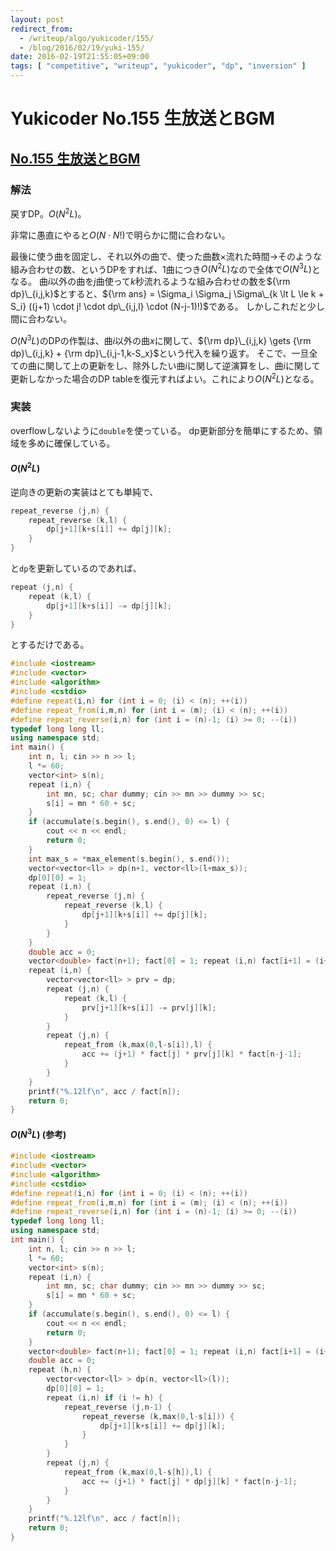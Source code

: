 ```yaml
---
layout: post
redirect_from:
  - /writeup/algo/yukicoder/155/
  - /blog/2016/02/19/yuki-155/
date: 2016-02-19T21:55:05+09:00
tags: [ "competitive", "writeup", "yukicoder", "dp", "inversion" ]
---
```


# Yukicoder No.155 生放送とBGM

## [No.155 生放送とBGM](http://yukicoder.me/problems/183)

### 解法

戻すDP。$O(N^2L)$。

非常に愚直にやると$O(N \cdot N!)$で明らかに間に合わない。

最後に使う曲を固定し、それ以外の曲で、使った曲数$\times$流れた時間$\to$そのような組み合わせの数、というDPをすれば、1曲につき$O(N^2L)$なので全体で$O(N^3L)$となる。
曲$i$以外の曲を$j$曲使って$k$秒流れるような組み合わせの数を${\rm dp}\_{i,j,k}$とすると、${\rm ans} = \Sigma_i \Sigma_j \Sigma\_{k \lt L \le k + S_i} ((j+1) \cdot j! \cdot dp\_{i,j,l} \cdot (N-j-1)!)$である。
しかしこれだと少し間に合わない。

$O(N^3L)$のDPの作製は、曲$i$以外の曲$x$に関して、${\rm dp}\_{i,j,k} \gets {\rm dp}\_{i,j,k} + {\rm dp}\_{i,j-1,k-S_x}$という代入を繰り返す。
そこで、一旦全ての曲に関して上の更新をし、除外したい曲$i$に関して逆演算をし、曲$i$に関して更新しなかった場合のDP tableを復元すればよい。これにより$O(N^2L)$となる。


### 実装

overflowしないように`double`を使っている。
dp更新部分を簡単にするため、領域を多めに確保している。

#### $O(N^2L)$

逆向きの更新の実装はとても単純で、

``` c++
repeat_reverse (j,n) {
    repeat_reverse (k,l) {
        dp[j+1][k+s[i]] += dp[j][k];
    }
}
```

と`dp`を更新しているのであれば、

``` c++
repeat (j,n) {
    repeat (k,l) {
        dp[j+1][k+s[i]] -= dp[j][k];
    }
}
```

とするだけである。

``` c++
#include <iostream>
#include <vector>
#include <algorithm>
#include <cstdio>
#define repeat(i,n) for (int i = 0; (i) < (n); ++(i))
#define repeat_from(i,m,n) for (int i = (m); (i) < (n); ++(i))
#define repeat_reverse(i,n) for (int i = (n)-1; (i) >= 0; --(i))
typedef long long ll;
using namespace std;
int main() {
    int n, l; cin >> n >> l;
    l *= 60;
    vector<int> s(n);
    repeat (i,n) {
        int mn, sc; char dummy; cin >> mn >> dummy >> sc;
        s[i] = mn * 60 + sc;
    }
    if (accumulate(s.begin(), s.end(), 0) <= l) {
        cout << n << endl;
        return 0;
    }
    int max_s = *max_element(s.begin(), s.end());
    vector<vector<ll> > dp(n+1, vector<ll>(l+max_s));
    dp[0][0] = 1;
    repeat (i,n) {
        repeat_reverse (j,n) {
            repeat_reverse (k,l) {
                dp[j+1][k+s[i]] += dp[j][k];
            }
        }
    }
    double acc = 0;
    vector<double> fact(n+1); fact[0] = 1; repeat (i,n) fact[i+1] = (i+1) * fact[i];
    repeat (i,n) {
        vector<vector<ll> > prv = dp;
        repeat (j,n) {
            repeat (k,l) {
                prv[j+1][k+s[i]] -= prv[j][k];
            }
        }
        repeat (j,n) {
            repeat_from (k,max(0,l-s[i]),l) {
                acc += (j+1) * fact[j] * prv[j][k] * fact[n-j-1];
            }
        }
    }
    printf("%.12lf\n", acc / fact[n]);
    return 0;
}
```

#### $O(N^3L)$ (参考)

``` c++
#include <iostream>
#include <vector>
#include <algorithm>
#include <cstdio>
#define repeat(i,n) for (int i = 0; (i) < (n); ++(i))
#define repeat_from(i,m,n) for (int i = (m); (i) < (n); ++(i))
#define repeat_reverse(i,n) for (int i = (n)-1; (i) >= 0; --(i))
typedef long long ll;
using namespace std;
int main() {
    int n, l; cin >> n >> l;
    l *= 60;
    vector<int> s(n);
    repeat (i,n) {
        int mn, sc; char dummy; cin >> mn >> dummy >> sc;
        s[i] = mn * 60 + sc;
    }
    if (accumulate(s.begin(), s.end(), 0) <= l) {
        cout << n << endl;
        return 0;
    }
    vector<double> fact(n+1); fact[0] = 1; repeat (i,n) fact[i+1] = (i+1) * fact[i];
    double acc = 0;
    repeat (h,n) {
        vector<vector<ll> > dp(n, vector<ll>(l));
        dp[0][0] = 1;
        repeat (i,n) if (i != h) {
            repeat_reverse (j,n-1) {
                repeat_reverse (k,max(0,l-s[i])) {
                    dp[j+1][k+s[i]] += dp[j][k];
                }
            }
        }
        repeat (j,n) {
            repeat_from (k,max(0,l-s[h]),l) {
                acc += (j+1) * fact[j] * dp[j][k] * fact[n-j-1];
            }
        }
    }
    printf("%.12lf\n", acc / fact[n]);
    return 0;
}
```
